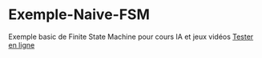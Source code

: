 # Exemple-Naive-FSM
Exemple basic de Finite State Machine pour cours IA et jeux vidéos
[Tester en ligne](https://jehadel.github.io/Exemple-Naive-FSM/)
